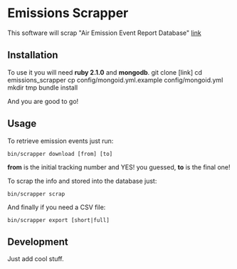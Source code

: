# Emissions Scrapper

This software will scrap "Air Emission Event Report Database" [link](http://www11.tceq.texas.gov/oce/eer/index.cfm)

## Installation
To use it you will need **ruby 2.1.0** and **mongodb**.
    git clone [link]
    cd emissions_scrapper
    cp config/mongoid.yml.example config/mongoid.yml
    mkdir tmp
    bundle install

And you are good to go!

## Usage

To retrieve emission events just run:

    bin/scrapper download [from] [to]

**from** is the initial tracking number and YES! you guessed, **to** is the final one!

To scrap the info and stored into the database just:

    bin/scrapper scrap

And finally if you need a CSV file:

    bin/scrapper export [short|full]

## Development

Just add cool stuff.